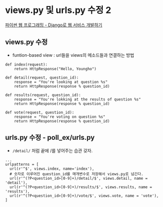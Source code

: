 # views.py 및 urls.py 수정 2

[파이썬 웹 프로그래밍 - Django로 웹 서비스 개발하기](https://www.inflearn.com/course/django-%ED%8C%8C%EC%9D%B4%EC%8D%AC-%EC%9E%A5%EA%B3%A0-%EA%B0%95%EC%A2%8C/)


## views.py 수정
  - funtion-based view : url들을 views의 메소드들과 연결하는 방법
```
def index(request):
    return HttpResponse("Hello, Youngho")

def detail(request, question_id):
    response = "You're looking at question %s"
    return HttpResponse(response % question_id)

def results(request, question_id):
    response = "You're lokking at the results of question %s"
    return HttpResponse(response % question_id)

def vote(request, question_id):
    response = "You're voting on question %s"
    return HttpResponse(response % question_id)

```

## urls.py 수정 - poll_ex/urls.py
  - `/detail/` 처럼 끝에 /를 넣어주는 습관 갖자.
```
...
urlpatterns = [
  url(r'^$', views.index, name='index'),
  # 숫자로 이루어진 question_id를 매개변수로 저장해서 views.py로 넘긴다.
  url(r'^(?P<question_id>[0-9]+)/detail/$', views.detail, name = 'detail'),
  url(r'^(?P<question_id>[0-9]+)/results/$', views.results, name = 'results'),
  url(r'^(?P<question_id>[0-9]+)/vote/$', views.vote, name = 'vote'),
]
